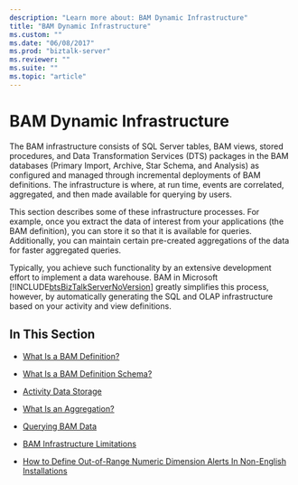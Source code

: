 ```yaml
---
description: "Learn more about: BAM Dynamic Infrastructure"
title: "BAM Dynamic Infrastructure"
ms.custom: ""
ms.date: "06/08/2017"
ms.prod: "biztalk-server"
ms.reviewer: ""
ms.suite: ""
ms.topic: "article"
---
```

# BAM Dynamic Infrastructure
The BAM infrastructure consists of SQL Server tables, BAM views, stored procedures, and Data Transformation Services (DTS) packages in the BAM databases (Primary Import, Archive, Star Schema, and Analysis) as configured and managed through incremental deployments of BAM definitions. The infrastructure is where, at run time, events are correlated, aggregated, and then made available for querying by users.  
  
 This section describes some of these infrastructure processes. For example, once you extract the data of interest from your applications (the BAM definition), you can store it so that it is available for queries. Additionally, you can maintain certain pre-created aggregations of the data for faster aggregated queries.  
  
 Typically, you achieve such functionality by an extensive development effort to implement a data warehouse. BAM in Microsoft [!INCLUDE[btsBizTalkServerNoVersion](../includes/btsbiztalkservernoversion-md.md)] greatly simplifies this process, however, by automatically generating the SQL and OLAP infrastructure based on your activity and view definitions.  
  
## In This Section  
  
-   [What Is a BAM Definition?](../core/what-is-a-bam-definition.md)  
  
-   [What Is a BAM Definition Schema?](../core/what-is-a-bam-definition-schema.md)  
  
-   [Activity Data Storage](../core/activity-data-storage.md)  
  
-   [What Is an Aggregation?](../core/what-is-an-aggregation.md)  
  
-   [Querying BAM Data](../core/querying-bam-data.md)  
  
-   [BAM Infrastructure Limitations](../core/bam-infrastructure-limitations.md)  
  
-   [How to Define Out-of-Range Numeric Dimension Alerts In Non-English Installations](../core/define-out-of-range-numeric-dimension-alerts-in-non-english-installations--bam.md)

